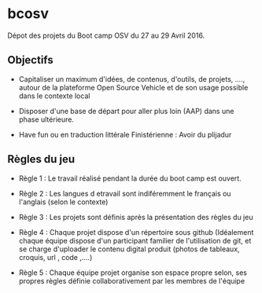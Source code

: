# bcosv
Dépot des projets du Boot camp OSV du 27 au 29 Avril 2016. 



## Objectifs

+ Capitaliser un maximum d'idées, de contenus, d'outils, de projets, ...., autour de la plateforme Open Source Vehicle
et de son usage possible dans le contexte local

+ Disposer d'une base de départ pour aller plus loin (AAP) dans une phase ultérieure.

+ Have fun ou en traduction littérale Finistérienne : Avoir du plijadur

## Règles du jeu 

+ Règle 1 : Le travail réalisé pendant la durée du boot camp est ouvert. 

+ Règle 2 : Les langues d etravail sont indiféremment le français ou l'anglais (selon le contexte) 

+ Règle 3 : Les projets sont définis après la présentation des règles du jeu

+ Règle 4 : Chaque projet  dispose d'un répertoire sous github (Idéalement chaque équipe dispose d'un participant familier de l'utilisation de git, et se charge d'uploader le contenu digital produit (photos de tableaux, croquis, url , code ,....) 

+ Règle 5 : Chaque équipe projet organise son espace propre selon, ses propres règles définie collaborativement par les membres de l'équipe 
